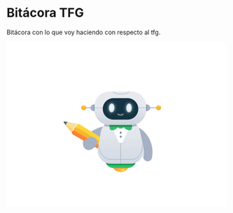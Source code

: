 # Bitácora TFG
Bitácora con lo que voy haciendo con respecto al tfg.

![](https://github.com/irenebm/bitacora_tfg_multirobot/blob/main/wiki/robotintro_dribble.gif)
